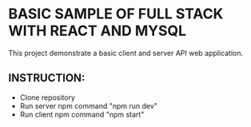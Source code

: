 # BASIC SAMPLE OF FULL STACK WITH REACT AND MYSQL

This project demonstrate a basic client and server API web application.

## INSTRUCTION:

- Clone repository
- Run server npm command "npm run dev"
- Run client npm command "npm start"
